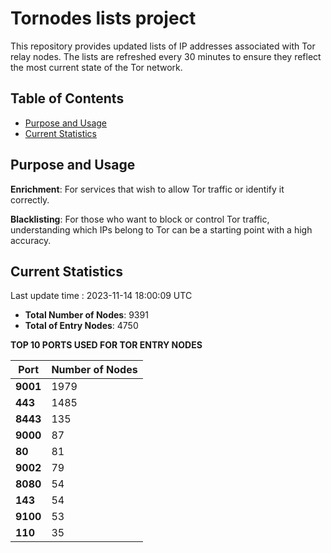 # Tornodes lists project

This repository provides updated lists of IP addresses associated with Tor relay nodes. The lists are refreshed every 30 minutes to ensure they reflect the most current state of the Tor network.

## Table of Contents

- [Purpose and Usage](#purpose-and-usage)
- [Current Statistics](#current-statistics)


## Purpose and Usage

**Enrichment**: For services that wish to allow Tor traffic or identify it correctly.

**Blacklisting**: For those who want to block or control Tor traffic, understanding which IPs belong to Tor can be a starting point with a high accuracy.

## Current Statistics

Last update time : 2023-11-14 18:00:09 UTC

- **Total Number of Nodes**: 9391
- **Total of Entry Nodes**: 4750

**TOP 10 PORTS USED FOR TOR ENTRY NODES**

| **Port** | **Number of Nodes** |
|------|-----------------|
| **9001**   | 1979  |
| **443**   | 1485  |
| **8443**   | 135  |
| **9000**   | 87  |
| **80**   | 81  |
| **9002**   | 79  |
| **8080**   | 54  |
| **143**   | 54  |
| **9100**   | 53  |
| **110**   | 35  |

